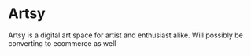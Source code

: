 # Artsy
Artsy is a digital art space for artist and enthusiast alike. Will possibly be converting to ecommerce as well
